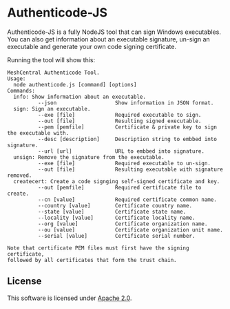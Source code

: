 # Authenticode-JS

Authenticode-JS is a fully NodeJS tool that can sign Windows executables. You can also get information about an executable signature, un-sign an executable and generate your own code signing certificate.

Running the tool will show this:

```
MeshCentral Authenticode Tool.
Usage:
  node authenticode.js [command] [options]
Commands:
  info: Show information about an executable.
          --json                   Show information in JSON format.
  sign: Sign an executable.
          --exe [file]             Required executable to sign.
          --out [file]             Resulting signed executable.
          --pem [pemfile]          Certificate & private key to sign the executable with.
          --desc [description]     Description string to embbed into signature.
          --url [url]              URL to embbed into signature.
  unsign: Remove the signature from the executable.
          --exe [file]             Required executable to un-sign.
          --out [file]             Resulting executable with signature removed.
  createcert: Create a code signging self-signed certificate and key.
          --out [pemfile]          Required certificate file to create.
          --cn [value]             Required certificate common name.
          --country [value]        Certificate country name.
          --state [value]          Certificate state name.
          --locality [value]       Certificate locality name.
          --org [value]            Certificate organization name.
          --ou [value]             Certificate organization unit name.
          --serial [value]         Certificate serial number.

Note that certificate PEM files must first have the signing certificate,
followed by all certificates that form the trust chain.
```

## License
This software is licensed under [Apache 2.0](https://www.apache.org/licenses/LICENSE-2.0).